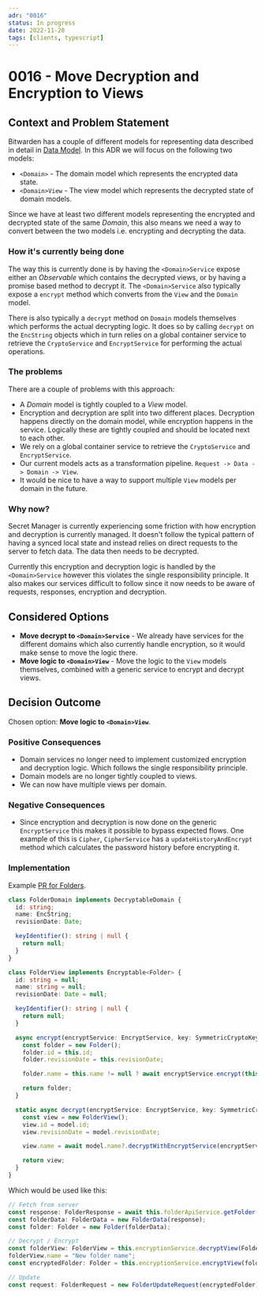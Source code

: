 ```yaml
---
adr: "0016"
status: In progress
date: 2022-11-28
tags: [clients, typescript]
---
```


# 0016 - Move Decryption and Encryption to Views

## Context and Problem Statement

Bitwarden has a couple of different models for representing data described in detail in
[Data Model](../clients/data-model.md). In this ADR we will focus on the following two models:

- `<Domain>` - The domain model which represents the encrypted data state.
- `<Domain>View` - The view model which represents the decrypted state of domain models.

Since we have at least two different models representing the encrypted and decrypted state of the
same _Domain_, this also means we need a way to convert between the two models i.e. encrypting and
decrypting the data.

### How it's currently being done

The way this is currently done is by having the `<Domain>Service` expose either an _Observable_
which contains the decrypted views, or by having a promise based method to decrypt it. The
`<Domain>Service` also typically expose a `encrypt` method which converts from the `View` and the
`Domain` model.

There is also typically a `decrypt` method on `Domain` models themselves which performs the actual
decrypting logic. It does so by calling `decrypt` on the `EncString` objects which in turn relies on
a global container service to retrieve the `CryptoService` and `EncryptService` for performing the
actual operations.

### The problems

There are a couple of problems with this approach:

- A _Domain_ model is tightly coupled to a _View_ model.
- Encryption and decryption are split into two different places. Decryption happens directly on the
  domain model, while encryption happens in the service. Logically these are tightly coupled and
  should be located next to each other.
- We rely on a global container service to retrieve the `CryptoService` and `EncryptService`.
- Our current models acts as a transformation pipeline. `Request -> Data -> Domain -> View`.
- It would be nice to have a way to support multiple `View` models per domain in the future.

### Why now?

Secret Manager is currently experiencing some friction with how encryption and decryption is
currently managed. It doesn't follow the typical pattern of having a synced local state and instead
relies on direct requests to the server to fetch data. The data then needs to be decrypted.

Currently this encryption and decryption logic is handled by the `<Domain>Service` however this
violates the single responsibility principle. It also makes our services difficult to follow since
it now needs to be aware of requests, responses, encryption and decryption.

## Considered Options

- **Move decrypt to `<Domain>Service`** - We already have services for the different domains which
  also currently handle encryption, so it would make sense to move the logic there.
- **Move logic to `<Domain>View`** - Move the logic to the `View` models themselves, combined with a
  generic service to encrypt and decrypt views.

## Decision Outcome

Chosen option: **Move logic to `<Domain>View`**.

### Positive Consequences

- Domain services no longer need to implement customized encryption and decryption logic. Which
  follows the single responsibility principle.
- Domain models are no longer tightly coupled to views.
- We can now have multiple views per domain.

### Negative Consequences

- Since encryption and decryption is now done on the generic `EncryptService` this makes it possible
  to bypass expected flows. One example of this is `Cipher`, `CipherService` has a
  `updateHistoryAndEncrypt` method which calculates the password history before encrypting it.

### Implementation

Example [PR for Folders](https://github.com/bitwarden/clients/pull/3732).

```ts
class FolderDomain implements DecryptableDomain {
  id: string;
  name: EncString;
  revisionDate: Date;

  keyIdentifier(): string | null {
    return null;
  }
}

class FolderView implements Encryptable<Folder> {
  id: string = null;
  name: string = null;
  revisionDate: Date = null;

  keyIdentifier(): string | null {
    return null;
  }

  async encrypt(encryptService: EncryptService, key: SymmetricCryptoKey): Promise<Folder> {
    const folder = new Folder();
    folder.id = this.id;
    folder.revisionDate = this.revisionDate;

    folder.name = this.name != null ? await encryptService.encrypt(this.name, key) : null;

    return folder;
  }

  static async decrypt(encryptService: EncryptService, key: SymmetricCryptoKey, model: Folder) {
    const view = new FolderView();
    view.id = model.id;
    view.revisionDate = model.revisionDate;

    view.name = await model.name?.decryptWithEncryptService(encryptService, key);

    return view;
  }
}
```

Which would be used like this:

```ts
// Fetch from server
const response: FolderResponse = await this.folderApiService.getFolder(id);
const folderData: FolderData = new FolderData(response);
const folder: Folder = new Folder(folderData);

// Decrypt / Encrypt
const folderView: FolderView = this.encryptionService.decryptView(FolderView, folder, key);
folderView.name = "New folder name";
const encryptedFolder: Folder = this.encryptionService.encryptView(folderView, key);

// Update
const request: FolderRequest = new FolderUpdateRequest(encryptedFolder);
```
